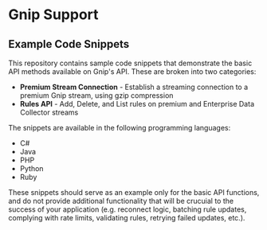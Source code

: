 <h1>Gnip Support</h1>
<h2>Example Code Snippets</h2>
<p>This repository contains sample code snippets that demonstrate the basic API methods available on Gnip's API.  These are broken into two categories:
	<ul>
		<li>
			<strong>Premium Stream Connection</strong> - Establish a streaming connection to a premium Gnip stream, using gzip compression</li>
		<li>
			<strong>Rules API</strong> - Add, Delete, and List rules on premium and Enterprise Data Collector streams</li>
	</ul>
</p>
<p>The snippets are available in the following programming languages:
	<ul>
		<li>
			C#</li>
		<li>
			Java</li>
		<li>
			PHP</li>
		<li>
			Python</li>
		<li>
			Ruby</li>
	</ul>
</p>
<p>These snippets should serve as an example only for the basic API functions, and do not provide additional functionality that will be crucuial to the success of your application (e.g. reconnect logic, batching rule updates, complying with rate limits, validating rules, retrying failed updates, etc.).</p>
